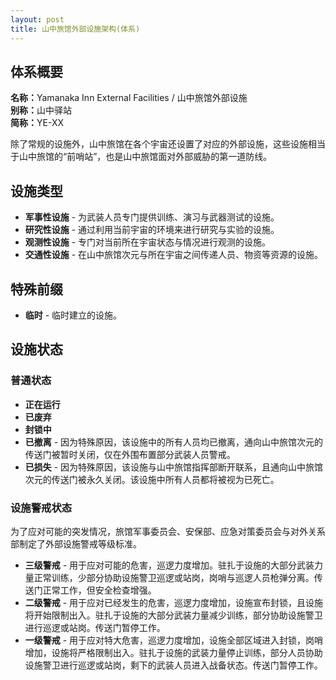 ```yaml
---
layout: post
title: 山中旅馆外部设施架构(体系)
---
```



<h2>体系概要</h2><p><strong>名称：</strong>Yamanaka Inn External Facilities / 山中旅馆外部设施<br><strong>别称：</strong>山中驿站<br><strong>简称：</strong>YE-XX</p><p>除了常规的设施外，山中旅馆在各个宇宙还设置了对应的外部设施，这些设施相当于山中旅馆的“前哨站”，也是山中旅馆面对外部威胁的第一道防线。</p><h2>设施类型</h2><ul><li><strong>军事性设施</strong> - 为武装人员专门提供训练、演习与武器测试的设施。</li><li><strong>研究性设施</strong> - 通过利用当前宇宙的环境来进行研究与实验的设施。</li><li><strong>观测性设施</strong> - 专门对当前所在宇宙状态与情况进行观测的设施。</li><li><strong>交通性设施</strong> - 在山中旅馆次元与所在宇宙之间传递人员、物资等资源的设施。</li></ul><h2>特殊前缀</h2><ul><li><strong>临时</strong> - 临时建立的设施。</li></ul><h2>设施状态</h2><h3>普通状态</h3><ul><li><strong>正在运行</strong></li><li><strong>已废弃</strong></li><li><strong>封锁中</strong></li><li><strong>已撤离</strong> - 因为特殊原因，该设施中的所有人员均已撤离，通向山中旅馆次元的传送门被暂时关闭，仅在外围布置部分武装人员警戒。</li><li><strong>已损失</strong>  - 因为特殊原因，该设施与山中旅馆指挥部断开联系，且通向山中旅馆次元的传送门被永久关闭。该设施中所有人员都将被视为已死亡。</li></ul><h3>设施警戒状态</h3><p>为了应对可能的突发情况，旅馆军事委员会、安保部、应急对策委员会与对外关系部制定了外部设施警戒等级标准。</p><ul><li><strong>三级警戒</strong> - 用于应对可能的危害，巡逻力度增加。驻扎于设施的大部分武装力量正常训练，少部分协助设施警卫巡逻或站岗，岗哨与巡逻人员枪弹分离。传送门正常工作，但安全检查增强。</li><li><strong>二级警戒</strong> - 用于应对已经发生的危害，巡逻力度增加，设施宣布封锁，且设施将开始限制出入。驻扎于设施的大部分武装力量减少训练，部分协助设施警卫进行巡逻或站岗。传送门暂停工作。</li><li><strong>一级警戒</strong> - 用于应对特大危害，巡逻力度增加，设施全部区域进入封锁，岗哨增加，设施将严格限制出入。驻扎于设施的武装力量停止训练，部分人员协助设施警卫进行巡逻或站岗，剩下的武装人员进入战备状态。传送门暂停工作。</li></ul>
